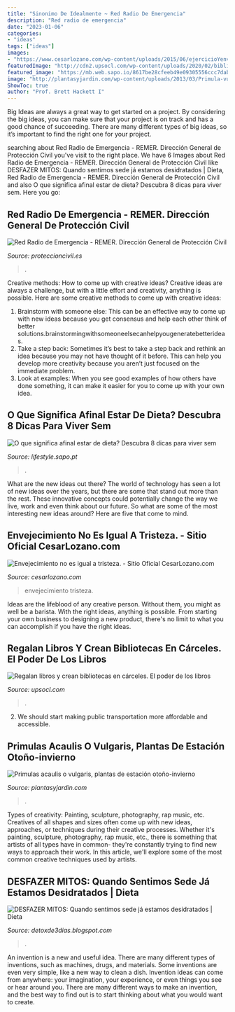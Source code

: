 ```yaml
---
title: "Sinonimo De Idealmente ~ Red Radio De Emergencia"
description: "Red radio de emergencia"
date: "2023-01-06"
categories:
- "ideas"
tags: ["ideas"]
images:
- "https://www.cesarlozano.com/wp-content/uploads/2015/06/ejercicioYenvejecimiento.jpg"
featuredImage: "http://cdn2.upsocl.com/wp-content/uploads/2020/02/biblioteca-en-carcel-1024x533.jpg"
featured_image: "https://mb.web.sapo.io/8617be28cfeeb49e09305556ccc7dabb8c8458a5.jpg"
image: "http://plantasyjardin.com/wp-content/uploads/2013/03/Primula-vulgaris-flores-compuestas-por-5-petalos-copia.jpg"
ShowToc: true
author: "Prof. Brett Hackett I"
---
```



Big Ideas are always a great way to get started on a project. By considering the big ideas, you can make sure that your project is on track and has a good chance of succeeding. There are many different types of big ideas, so it’s important to find the right one for your project.

	

		
searching about Red Radio de Emergencia - REMER. Dirección General de Protección Civil you've visit to the right place. We have 6 Images about Red Radio de Emergencia - REMER. Dirección General de Protección Civil like DESFAZER MITOS: Quando sentimos sede já estamos desidratados | Dieta, Red Radio de Emergencia - REMER. Dirección General de Protección Civil and also O que significa afinal estar de dieta? Descubra 8 dicas para viver sem. Here you go:
		
    
## Red Radio De Emergencia - REMER. Dirección General De Protección Civil

<img loading=lazy src="http://www.proteccioncivil.es/catalogo/carpeta02/carpeta24/vademecum17/vdm0259ar/vdm0259i10.jpg" onerror="this.onerror=null;this.src='https://tse2.mm.bing.net/th?id=OIP.593H7JiFCubNe_NZ67JA2gHaDj&amp;pid=15.1';" alt="Red Radio de Emergencia - REMER. Dirección General de Protección Civil">

_Source: proteccioncivil.es_

>. 

	

Creative methods: How to come up with creative ideas?
Creative ideas are always a challenge, but with a little effort and creativity, anything is possible. Here are some creative methods to come up with creative ideas:
1. Brainstorm with someone else: This can be an effective way to come up with new ideas because you get consensus and help each other think of better solutions.brainstormingwithsomeoneelsecanhelpyougeneratebetterideas.
2. Take a step back: Sometimes it’s best to take a step back and rethink an idea because you may not have thought of it before. This can help you develop more creativity because you aren’t just focused on the immediate problem.
3. Look at examples: When you see good examples of how others have done something, it can make it easier for you to come up with your own idea.

    
## O Que Significa Afinal Estar De Dieta? Descubra 8 Dicas Para Viver Sem

<img loading=lazy src="https://mb.web.sapo.io/8617be28cfeeb49e09305556ccc7dabb8c8458a5.jpg" onerror="this.onerror=null;this.src='https://tse1.mm.bing.net/th?id=OIP.fH2soOjlEFdQxFzOj-A6UgHaEq&amp;pid=15.1';" alt="O que significa afinal estar de dieta? Descubra 8 dicas para viver sem">

_Source: lifestyle.sapo.pt_

>. 

	

What are the new ideas out there?
The world of technology has seen a lot of new ideas over the years, but there are some that stand out more than the rest. These innovative concepts could potentially change the way we live, work and even think about our future. So what are some of the most interesting new ideas around? Here are five that come to mind.

    
## Envejecimiento No Es Igual A Tristeza. - Sitio Oficial CesarLozano.com

<img loading=lazy src="https://www.cesarlozano.com/wp-content/uploads/2015/06/ejercicioYenvejecimiento.jpg" onerror="this.onerror=null;this.src='https://tse1.mm.bing.net/th?id=OIP.7Q-MHEL7vcAR-t4P7izW-AHaHa&amp;pid=15.1';" alt="Envejecimiento no es igual a tristeza. - Sitio Oficial CesarLozano.com">

_Source: cesarlozano.com_

>envejecimiento tristeza. 

	

Ideas are the lifeblood of any creative person. Without them, you might as well be a barista. With the right ideas, anything is possible. From starting your own business to designing a new product, there's no limit to what you can accomplish if you have the right ideas.

    
## Regalan Libros Y Crean Bibliotecas En Cárceles. El Poder De Los Libros

<img loading=lazy src="http://cdn2.upsocl.com/wp-content/uploads/2020/02/biblioteca-en-carcel-1024x533.jpg" onerror="this.onerror=null;this.src='https://tse4.mm.bing.net/th?id=OIP.laRIt76xHqWQdaAz-90_WwHaD2&amp;pid=15.1';" alt="Regalan libros y crean bibliotecas en cárceles. El poder de los libros">

_Source: upsocl.com_

>. 

	

2. We should start making public transportation more affordable and accessible.

    
## Primulas Acaulis O Vulgaris, Plantas De Estación Otoño-invierno

<img loading=lazy src="http://plantasyjardin.com/wp-content/uploads/2013/03/Primula-vulgaris-flores-compuestas-por-5-petalos-copia.jpg" onerror="this.onerror=null;this.src='https://tse2.mm.bing.net/th?id=OIP.JlP61r0qeGghVU3Wi9NrYgHaGe&amp;pid=15.1';" alt="Primulas acaulis o vulgaris, plantas de estación otoño-invierno">

_Source: plantasyjardin.com_

>. 

	

Types of creativity: Painting, sculpture, photography, rap music, etc.
Creatives of all shapes and sizes often come up with new ideas, approaches, or techniques during their creative processes. Whether it's painting, sculpture, photography, rap music, etc., there is something that artists of all types have in common- they're constantly trying to find new ways to approach their work. In this article, we'll explore some of the most common creative techniques used by artists.

    
## DESFAZER MITOS: Quando Sentimos Sede Já Estamos Desidratados | Dieta

<img loading=lazy src="https://3.bp.blogspot.com/-raDJaWGU0Pk/Ue6cFCD8ayI/AAAAAAAACN4/MZ7rKQ5mrd8/s1600/drinking.jpg" onerror="this.onerror=null;this.src='https://tse2.mm.bing.net/th?id=OIP.h0vxwnyIJx_7LYYM3-sBsgHaE7&amp;pid=15.1';" alt="DESFAZER MITOS: Quando sentimos sede já estamos desidratados | Dieta">

_Source: detoxde3dias.blogspot.com_

>. 

	

An invention is a new and useful idea. There are many different types of inventions, such as machines, drugs, and materials. Some inventions are even very simple, like a new way to clean a dish. Invention ideas can come from anywhere: your imagination, your experience, or even things you see or hear around you. There are many different ways to make an invention, and the best way to find out is to start thinking about what you would want to create.


